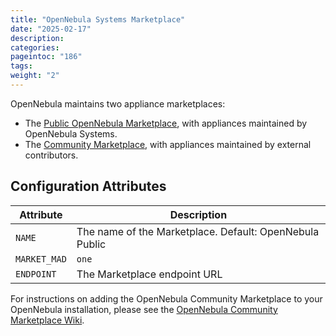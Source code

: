 ```yaml
---
title: "OpenNebula Systems Marketplace"
date: "2025-02-17"
description:
categories:
pageintoc: "186"
tags:
weight: "2"
---
```


<a id="market-one"></a>

<!--# OpenNebula Systems Marketplace -->

OpenNebula maintains two appliance marketplaces:

- The [Public OpenNebula Marketplace](http://marketplace.opennebula.io/appliance), with appliances maintained by OpenNebula Systems.
- The [Community Marketplace](http://community-marketplace.opennebula.io/appliance), with appliances maintained by external contributors.

## Configuration Attributes

| Attribute    | Description                                             |
|--------------|---------------------------------------------------------|
| `NAME`       | The name of the Marketplace. Default: OpenNebula Public |
| `MARKET_MAD` | `one`                                                   |
| `ENDPOINT`   | The Marketplace endpoint URL                            |

For instructions on adding the OpenNebula Community Marketplace to your OpenNebula installation, please see the [OpenNebula Community Marketplace Wiki](https://github.com/OpenNebula/marketplace-community/wiki/marketplace_start).
